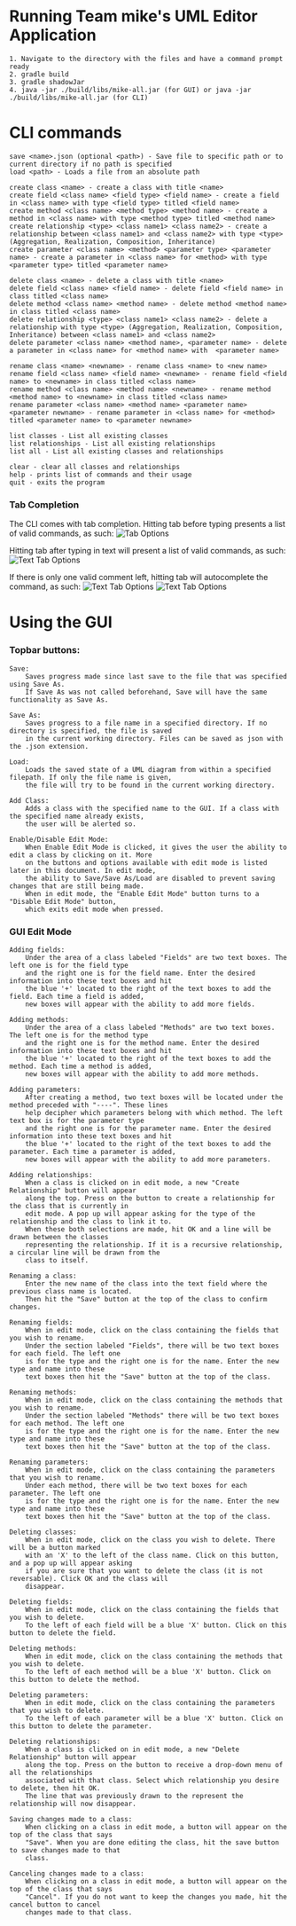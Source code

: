 # Running Team mike's UML Editor Application

	1. Navigate to the directory with the files and have a command prompt ready
	2. gradle build
	3. gradle shadowJar
	4. java -jar ./build/libs/mike-all.jar (for GUI) or java -jar ./build/libs/mike-all.jar (for CLI)
	
# CLI commands
	save <name>.json (optional <path>) - Save file to specific path or to current directory if no path is specified
  	load <path> - Loads a file from an absolute path

  	create class <name> - create a class with title <name>
  	create field <class name> <field type> <field name> - create a field in <class name> with type <field type> titled <field name>
  	create method <class name> <method type> <method name> - create a method in <class name> with type <method type> titled <method name>
  	create relationship <type> <class name1> <class name2> - create a relationship between <class name1> and <class name2> with type <type> (Aggregation, Realization, Composition, Inheritance)
  	create parameter <class name> <method> <parameter type> <parameter name> - create a parameter in <class name> for <method> with type <parameter type> titled <parameter name>

  	delete class <name> - delete a class with title <name>
  	delete field <class name> <field name> - delete field <field name> in class titled <class name>
  	delete method <class name> <method name> - delete method <method name> in class titled <class name>
  	delete relationship <type> <class name1> <class name2> - delete a relationship with type <type> (Aggregation, Realization, Composition, Inheritance) between <class name1> and <class name2>
  	delete parameter <class name> <method name>, <parameter name> - delete a parameter in <class name> for <method name> with  <parameter name>

  	rename class <name> <newname> - rename class <name> to <new name>
  	rename field <class name> <field name> <newname> - rename field <field name> to <newname> in class titled <class name>
  	rename method <class name> <method name> <newname> - rename method <method name> to <newname> in class titled <class name>
  	rename parameter <class name> <method name> <parameter name> <parameter newname> - rename parameter in <class name> for <method> titled <parameter name> to <parameter newname>

  	list classes - List all existing classes
  	list relationships - List all existing relationships
  	list all - List all existing classes and relationships

  	clear - clear all classes and relationships
  	help - prints list of commands and their usage
  	quit - exits the program

### Tab Completion
	
The CLI comes with tab completion. Hitting tab before typing presents a list of valid commands, as such:
![Tab Options](/images/cli-tab-options.png)
	
Hitting tab after typing in text will present a list of valid commands, as such:
![Text Tab Options](/images/c-tab-options.png)
	
If there is only one valid comment left, hitting tab will autocomplete the command, as such:
![Text Tab Options](/images/pre-tab-create.png)
![Text Tab Options](/images/post-tab-create.png)

# Using the GUI

### Topbar buttons:
	
	Save:
		Saves progress made since last save to the file that was specified using Save As.
		If Save As was not called beforehand, Save will have the same functionality as Save As.

	Save As:
		Saves progress to a file name in a specified directory. If no directory is specified, the file is saved
		in the current working directory. Files can be saved as json with the .json extension.

	Load:
		Loads the saved state of a UML diagram from within a specified filepath. If only the file name is given,
		the file will try to be found in the current working directory.

	Add Class:
		Adds a class with the specified name to the GUI. If a class with the specified name already exists,
		the user will be alerted so.

	Enable/Disable Edit Mode:
		When Enable Edit Mode is clicked, it gives the user the ability to edit a class by clicking on it. More
		on the buttons and options available with edit mode is listed later in this document. In edit mode,
		the ability to Save/Save As/Load are disabled to prevent saving changes that are still being made.
		When in edit mode, the "Enable Edit Mode" button turns to a "Disable Edit Mode" button, 
		which exits edit mode when pressed.

### GUI Edit Mode

	Adding fields:
		Under the area of a class labeled "Fields" are two text boxes. The left one is for the field type
		and the right one is for the field name. Enter the desired information into these text boxes and hit
		the blue '+' located to the right of the text boxes to add the field. Each time a field is added,
		new boxes will appear with the ability to add more fields.

	Adding methods:
		Under the area of a class labeled "Methods" are two text boxes. The left one is for the method type
		and the right one is for the method name. Enter the desired information into these text boxes and hit
		the blue '+' located to the right of the text boxes to add the method. Each time a method is added,
		new boxes will appear with the ability to add more methods.

	Adding parameters:
		After creating a method, two text boxes will be located under the method preceded with "----". These lines 
		help decipher which parameters belong with which method. The left text box is for the parameter type
		and the right one is for the parameter name. Enter the desired information into these text boxes and hit
		the blue '+' located to the right of the text boxes to add the parameter. Each time a parameter is added,
		new boxes will appear with the ability to add more parameters.

	Adding relationships:
		When a class is clicked on in edit mode, a new "Create Relationship" button will appear
		along the top. Press on the button to create a relationship for the class that is currently in 
		edit mode. A pop up will appear asking for the type of the relationship and the class to link it to.
		When these both selections are made, hit OK and a line will be drawn between the classes
		representing the relationship. If it is a recursive relationship, a circular line will be drawn from the
		class to itself.

	Renaming a class:
		Enter the new name of the class into the text field where the previous class name is located.
		Then hit the "Save" button at the top of the class to confirm changes.

	Renaming fields:
		When in edit mode, click on the class containing the fields that you wish to rename.
		Under the section labeled "Fields", there will be two text boxes for each field. The left one
		is for the type and the right one is for the name. Enter the new type and name into these
		text boxes then hit the "Save" button at the top of the class.

	Renaming methods:
		When in edit mode, click on the class containing the methods that you wish to rename.
		Under the section labeled "Methods" there will be two text boxes for each method. The left one
		is for the type and the right one is for the name. Enter the new type and name into these
		text boxes then hit the "Save" button at the top of the class.

	Renaming parameters:
		When in edit mode, click on the class containing the parameters that you wish to rename.
		Under each method, there will be two text boxes for each parameter. The left one
		is for the type and the right one is for the name. Enter the new type and name into these
		text boxes then hit the "Save" button at the top of the class.

	Deleting classes:
		When in edit mode, click on the class you wish to delete. There will be a button marked 
		with an 'X' to the left of the class name. Click on this button, and a pop up will appear asking
		if you are sure that you want to delete the class (it is not reversable). Click OK and the class will
		disappear.

	Deleting fields:
		When in edit mode, click on the class containing the fields that you wish to delete.
		To the left of each field will be a blue 'X' button. Click on this button to delete the field.

	Deleting methods:
		When in edit mode, click on the class containing the methods that you wish to delete.
		To the left of each method will be a blue 'X' button. Click on this button to delete the method.

	Deleting parameters:
		When in edit mode, click on the class containing the parameters that you wish to delete.
		To the left of each parameter will be a blue 'X' button. Click on this button to delete the parameter.

	Deleting relationships: 
		When a class is clicked on in edit mode, a new "Delete Relationship" button will appear
		along the top. Press on the button to receive a drop-down menu of all the relationships
		associated with that class. Select which relationship you desire to delete, then hit OK.
		The line that was previously drawn to the represent the relationship will now disappear.

	Saving changes made to a class:
		When clicking on a class in edit mode, a button will appear on the top of the class that says 
		"Save". When you are done editing the class, hit the save button to save changes made to that
		class.

	Canceling changes made to a class:
		When clicking on a class in edit mode, a button will appear on the top of the class that says 
		"Cancel". If you do not want to keep the changes you made, hit the cancel button to cancel 
		changes made to that class.
